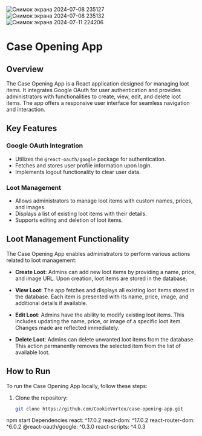 ![Снимок экрана 2024-07-08 235127](https://github.com/CookieVortex/Casino-website-cases/assets/24642100/02bb539e-f8ed-4ab2-9ed6-c1b9910b088b)
![Снимок экрана 2024-07-08 235132](https://github.com/CookieVortex/Casino-website-cases/assets/24642100/16a8461d-100e-47ea-b5e5-bf72608f1faf)
![Снимок экрана 2024-07-11 224206](https://github.com/CookieVortex/Casino-website-cases/assets/24642100/b91fa1a5-1f8c-4194-879a-3c24dd71af5a)


# Case Opening App

## Overview

The Case Opening App is a React application designed for managing loot items. It integrates Google OAuth for user authentication and provides administrators with functionalities to create, view, edit, and delete loot items. The app offers a responsive user interface for seamless navigation and interaction.

## Key Features

### Google OAuth Integration

- Utilizes the `@react-oauth/google` package for authentication.
- Fetches and stores user profile information upon login.
- Implements logout functionality to clear user data.

### Loot Management

- Allows administrators to manage loot items with custom names, prices, and images.
- Displays a list of existing loot items with their details.
- Supports editing and deletion of loot items.

## Loot Management Functionality

The Case Opening App enables administrators to perform various actions related to loot management:

- **Create Loot**: Admins can add new loot items by providing a name, price, and image URL. Upon creation, loot items are stored in the database.
  
- **View Loot**: The app fetches and displays all existing loot items stored in the database. Each item is presented with its name, price, image, and additional details if available.

- **Edit Loot**: Admins have the ability to modify existing loot items. This includes updating the name, price, or image of a specific loot item. Changes made are reflected immediately.

- **Delete Loot**: Admins can delete unwanted loot items from the database. This action permanently removes the selected item from the list of available loot.

## How to Run

To run the Case Opening App locally, follow these steps:

1. Clone the repository:
   ```bash
   git clone https://github.com/CookieVortex/case-opening-app.git

npm start
Dependencies
react: ^17.0.2
react-dom: ^17.0.2
react-router-dom: ^6.0.2
@react-oauth/google: ^0.3.0
react-scripts: ^4.0.3
